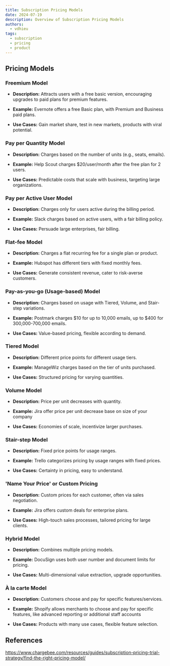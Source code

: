```yaml
---
title: Subscription Pricing Models
date: 2024-07-19
description: Overview of Subscription Pricing Models
authors:
  - vdhieu
tags:
  - subscription
  - pricing
  - product
---
```


## Pricing Models

### Freemium Model

- **Description:** Attracts users with a free basic version, encouraging upgrades to paid plans for premium features.

- **Example:** Evernote offers a free Basic plan, with Premium and Business paid plans.

- **Use Cases:** Gain market share, test in new markets, products with viral potential.

### Pay per Quantity Model

- **Description:** Charges based on the number of units (e.g., seats, emails).

- **Example:** Help Scout charges $20/user/month after the free plan for 2 users.

- **Use Cases:** Predictable costs that scale with business, targeting large organizations.

### Pay per Active User Model

- **Description:** Charges only for users active during the billing period.

- **Example:** Slack charges based on active users, with a fair billing policy.

- **Use Cases:** Persuade large enterprises, fair billing.

### Flat-fee Model

- **Description:** Charges a flat recurring fee for a single plan or product.

- **Example:** Hubspot has different tiers with fixed monthly fees.

- **Use Cases:** Generate consistent revenue, cater to risk-averse customers.

### Pay-as-you-go (Usage-based) Model

- **Description:** Charges based on usage with Tiered, Volume, and Stair-step variations.

- **Example:** Postmark charges $10 for up to 10,000 emails, up to $400 for 300,000-700,000 emails.

- **Use Cases:** Value-based pricing, flexible according to demand.

### Tiered Model

- **Description:** Different price points for different usage tiers.

- **Example:** ManageWiz charges based on the tier of units purchased.

- **Use Cases:** Structured pricing for varying quantities.

### Volume Model

- **Description:** Price per unit decreases with quantity.

- **Example:** Jira offer price per unit decrease base on size of your company

- **Use Cases:** Economies of scale, incentivize larger purchases.

### Stair-step Model

- **Description:** Fixed price points for usage ranges.

- **Example:** Trello categorizes pricing by usage ranges with fixed prices.

- **Use Cases:** Certainty in pricing, easy to understand.

### 'Name Your Price' or Custom Pricing

- **Description:** Custom prices for each customer, often via sales negotiation.

- **Example:** Jira offers custom deals for enterprise plans.

- **Use Cases:** High-touch sales processes, tailored pricing for large clients.

### Hybrid Model

- **Description:** Combines multiple pricing models.

- **Example:** DocuSign uses both user number and document limits for pricing.

- **Use Cases:** Multi-dimensional value extraction, upgrade opportunities.

### À la carte Model

- **Description:** Customers choose and pay for specific features/services.

- **Example:** Shopify allows merchants to choose and pay for specific features, like advanced reporting or additional staff accounts

- **Use Cases:** Products with many use cases, flexible feature selection.

## References

https://www.chargebee.com/resources/guides/subscription-pricing-trial-strategy/find-the-right-pricing-model/
